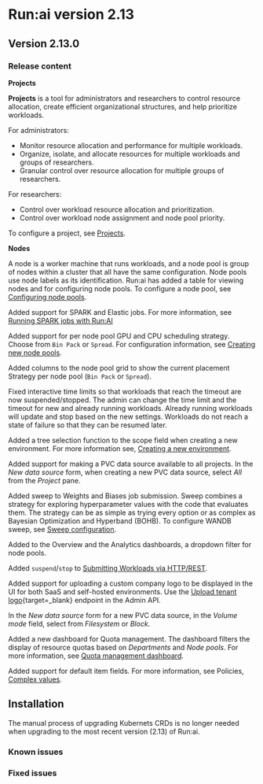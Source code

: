 # Run:ai version 2.13

## Version 2.13.0

### Release content

<!-- RUN-9024/9027 Ray Support - schedule and support of Ray Jobs -->

<!-- RUN-9312/9313 Projects V2 -->
**Projects**

**Projects** is a tool for administrators and researchers to control resource allocation, create efficient organizational structures, and help prioritize workloads.

For administrators:

* Monitor resource allocation and performance for multiple workloads.
* Organize, isolate, and allocate resources for multiple workloads and groups of researchers.
* Granular control over resource allocation for multiple groups of researchers.

For researchers:

* Control over workload resource allocation and prioritization.
* Control over workload node assignment and node pool priority.

To configure a project, see [Projects](). <!-- TODO - need to merge this with the current projects file. -->

<!-- RUN-9359/9360 Incorporating Node Pools in Workspaces -->
**Nodes**

A node is a worker machine that runs workloads, and a node pool is group of nodes within a cluster that all have the same configuration. Node pools use node labels as its identification. Run:ai has added a table for viewing nodes and for configuring node pools. To configure a node pool, see [Configuring node pools](../Researcher/scheduling/using-node-pools.md#creating-new-node-pools).

<!-- RUN-9651/9652 Schedule and support of Elastic Jobs (Spark) -->

Added support for SPARK and Elastic jobs. For more information, see [Running SPARK jobs with Run:AI](../admin/integration/spark.md#)

<!-- RUN-9960/9961 Per node-pool GPU placement strategy -->
Added support for per node pool GPU and CPU scheduling strategy. Choose from `Bin Pack` or `Spread`. For configuration information, see [Creating new node pools](../Researcher/scheduling/using-node-pools.md#creating-new-node-pools).

Added columns to the node pool grid to show the current placement Strategy per node pool (`Bin Pack` or `Spread`).

<!-- RUN-9270/9274 - Interactive Time limit Fixes -->

Fixed interactive time limits so that workloads that reach the timeout are now suspended/stopped. The admin can change the time limit and the timeout for new and already running workloads. Already running workloads will update and stop based on the new settings. Workloads do not reach a state of failure so that they can be resumed later.

<!-- RUN-8862/9292 - Department as a workspace asset creation scope - phase 1 -->
Added a tree selection function to the scope field when creating a new environment. For more information see, [Creating a new environment](../Researcher/user-interface/workspaces/create/create-env.md#creating-a-new-environment).

<!-- RUN-8904/8960 - Cluster wide PVC in workspaces -->
Added support for making a PVC data source available to all projects. In the *New data source* form, when creating a new PVC data source, select *All* from the *Project* pane.

<!-- RUN-8453/8454/8927 Technical documentation of 'Projects new parameters and options' use existing namespace, status, and more  -->

<!-- RUN-8789/8926 Integrate and certify DeepSpeed to be used with Run:ai (multi pod using open-mpi) - released in 2.12 -->

<!-- RUN-8748/8958 RUN-9627/10483 WANDB-SWEEP & Run.ai integration / WANDB SWEEP Integration - phase 2 -->

Added sweep to Weights and Biases job submission. Sweep combines a strategy for exploring hyperparameter values with the code that evaluates them. The strategy can be as simple as trying every option or as complex as Bayesian Optimization and Hyperband (BOHB). To configure WANDB sweep, see [Sweep configuration](../admin/integration/weights-and-biases.md#sweep-configuration).

<!-- RUN-8891/8959 Comet integration in workspace  - released in 2.12 -->

<!-- RUN-9530/9577 Added node pools and Departments to Dashboard -->
Added to the Overview and the Analytics dashboards, a dropdown filter for node pools.

<!-- RUN-10105/10106 Align Departments with Projects V2 -->


<!-- RUN-8631/8880 Researcher API for train jobs -->
Added `suspend`/`stop` to [Submitting Workloads via HTTP/REST](../developer/cluster-api/submit-rest.md).

<!-- RUN-7757/9296 Custom logo in UI -->
Added support for uploading a custom company logo to be displayed in the UI for both SaaS and self-hosted environments. Use the  [Upload tenant logo](https://app.run.ai/api/docs#tag/Tenant/operation/upload_tenant_logo){target=_blank} endpoint in the Admin API.

<!-- RUN-8824/9352  Quick updates so workspace will support training workloads - done in 2.12 -->

<!-- RUN-9521/9522  Provide a description in CLI when command fails -->

<!-- RUN-9826/10186 Support PVC from block storage -->
In the *New data source* form for a new PVC data source, in the *Volume mode* field, select from *Filesystem* or *Block*.

<!-- RUN9530/9577 New Dashboard for Quota management -->
Added a new dashboard for Quota management. The dashboard filters the display of resource quotas based on *Departments* and *Node pools*. For more information, see [Quota management dashboard](../admin/admin-ui-setup/dashboard-analysis.md#quota-management-dashboard).

<!-- RUN-10588/10590 Allow workload policy to prevent the use of a new pvc -->
Added support for default item fields. For more information, see Policies, [Complex values](../admin/workloads/policies.md#complex-values).

## Installation

The manual process of upgrading Kubernets CRDs is no longer needed when upgrading to the most recent version (2.13) of Run:ai.
### Known issues

### Fixed issues
